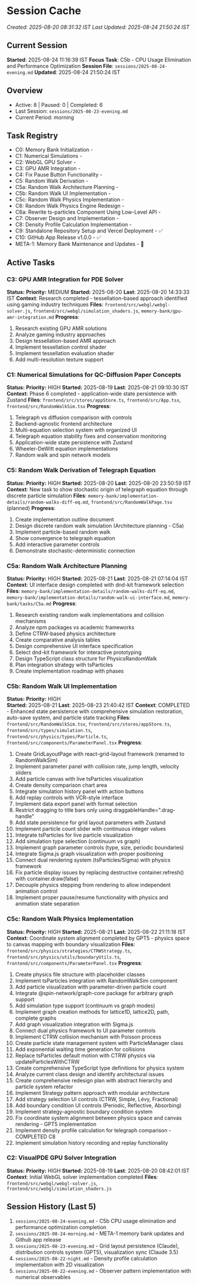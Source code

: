 # Session Cache

_Created: 2025-08-20 08:31:32 IST_
_Last Updated: 2025-08-24 21:50:24 IST_

## Current Session

**Started**: 2025-08-24 11:16:39 IST
**Focus Task**: C5b - CPU Usage Elimination and Performance Optimization
**Session File**: `sessions/2025-08-24-evening.md`
**Updated**: 2025-08-24 21:50:24 IST

## Overview

- Active: 8 | Paused: 0 | Completed: 6
- Last Session: `sessions/2025-08-23-evening.md`
- Current Period: morning

## Task Registry

- C0: Memory Bank Initialization - 
- C1: Numerical Simulations - 
- C2: WebGL GPU Solver - 
- C3: GPU AMR Integration - 
- C4: Fix Pause Button Functionality - 
- C5: Random Walk Derivation - 
- C5a: Random Walk Architecture Planning - 
- C5b: Random Walk UI Implementation - 
- C5c: Random Walk Physics Implementation - 
- C6: Random Walk Physics Engine Redesign - 
- C6a: Rewrite ts-particles Component Using Low-Level API - 
- C7: Observer Design and Implementation - 
- C8: Density Profile Calculation Implementation - 
- C9: Standalone Repository Setup and Vercel Deployment - ✅
- C10: GitHub App Release v1.0.0 - ✅
- META-1: Memory Bank Maintenance and Updates - 🔄

## Active Tasks

### C3: GPU AMR Integration for PDE Solver

**Status:** **Priority:** MEDIUM
**Started:** 2025-08-20 **Last**: 2025-08-20 14:33:33 IST
**Context**: Research completed - tessellation-based approach identified using gaming industry techniques
**Files**: `frontend/src/webgl/webgl-solver.js`, `frontend/src/webgl/simulation_shaders.js`, `memory-bank/gpu-amr-integration.md`
**Progress**:

1. Research existing GPU AMR solutions
2. Analyze gaming industry approaches
3. Design tessellation-based AMR approach
4. Implement tessellation control shader
5. Implement tessellation evaluation shader
6. Add multi-resolution texture support

### C1: Numerical Simulations for QC-Diffusion Paper Concepts

**Status:** **Priority:** HIGH
**Started:** 2025-08-19 **Last**: 2025-08-21 09:10:30 IST
**Context**: Phase 6 completed - application-wide state persistence with Zustand
**Files**: `frontend/src/stores/appStore.ts`, `frontend/src/App.tsx`, `frontend/src/RandomWalkSim.tsx`
**Progress**:

1. Telegraph vs diffusion comparison with controls
2. Backend-agnostic frontend architecture
3. Multi-equation selection system with organized UI
4. Telegraph equation stability fixes and conservation monitoring
5. Application-wide state persistence with Zustand
6. Wheeler-DeWitt equation implementations
7. Random walk and spin network models

### C5: Random Walk Derivation of Telegraph Equation

**Status:** **Priority:** HIGH
**Started:** 2025-08-20 **Last**: 2025-08-20 23:50:59 IST
**Context**: New task to show stochastic origin of telegraph equation through discrete particle simulation
**Files**: `memory-bank/implementation-details/random-walks-diff-eq.md`, `frontend/src/RandomWalkPage.tsx` (planned)
**Progress**:

1. Create implementation outline document
2. Design discrete random walk simulation (Architecture planning - C5a)
3. Implement particle-based random walk
4. Show convergence to telegraph equation
5. Add interactive parameter controls
6. Demonstrate stochastic-deterministic connection

### C5a: Random Walk Architecture Planning

**Status:** **Priority:** HIGH
**Started:** 2025-08-21 **Last**: 2025-08-21 07:14:04 IST
**Context**: UI interface design completed with dnd-kit framework selection
**Files**: `memory-bank/implementation-details/random-walks-diff-eq.md`, `memory-bank/implementation-details/random-walk-ui-interface.md`, `memory-bank/tasks/C5a.md`
**Progress**:

1. Research existing random walk implementations and collision mechanisms
2. Analyze npm packages vs academic frameworks
3. Define CTRW-based physics architecture
4. Create comparative analysis tables
5. Design comprehensive UI interface specification
6. Select dnd-kit framework for interactive prototyping
7. Design TypeScript class structure for PhysicsRandomWalk
8. Plan integration strategy with tsParticles
9. Create implementation roadmap with phases

### C5b: Random Walk UI Implementation

**Status:** **Priority:** HIGH  
**Started:** 2025-08-21 **Last**: 2025-08-23 21:40:42 IST
**Context**: COMPLETED - Enhanced state persistence with comprehensive simulation restoration, auto-save system, and particle state tracking
**Files**: `frontend/src/RandomWalkSim.tsx`, `frontend/src/stores/appStore.ts`, `frontend/src/types/simulation.ts`, `frontend/src/physics/types/Particle.ts`, `frontend/src/components/ParameterPanel.tsx`
**Progress**:

1. Create GridLayoutPage with react-grid-layout framework (renamed to RandomWalkSim)
2. Implement parameter panel with collision rate, jump length, velocity sliders
3. Add particle canvas with live tsParticles visualization
4. Create density comparison chart area
5. Integrate simulation history panel with action buttons
6. Add replay controls with VCR-style interface
7. Implement data export panel with format selection
8. Restrict dragging to title bars only using draggableHandle=".drag-handle"
9. Add state persistence for grid layout parameters with Zustand
10. Implement particle count slider with continuous integer values
11. Integrate tsParticles for live particle visualization
12. Add simulation type selection (continuum vs graph)
13. Implement graph parameter controls (type, size, periodic boundaries)
14. Integrate Sigma.js graph visualization with proper positioning
15. Connect dual rendering system (tsParticles/Sigma) with physics framework
16. Fix particle display issues by replacing destructive container.refresh() with container.draw(false)
17. Decouple physics stepping from rendering to allow independent animation control
18. Implement proper pause/resume functionality with physics and animation state separation

### C5c: Random Walk Physics Implementation

**Status:** **Priority:** HIGH
**Started:** 2025-08-21 **Last**: 2025-08-22 21:11:18 IST
**Context**: Coordinate system alignment completed by GPT5 - physics space to canvas mapping with boundary visualization
**Files**: `frontend/src/physics/strategies/CTRWStrategy.ts`, `frontend/src/physics/utils/boundaryUtils.ts`, `frontend/src/components/ParameterPanel.tsx`
**Progress**:

1. Create physics file structure with placeholder classes
2. Implement tsParticles integration with RandomWalkSim component
3. Add particle visualization with parameter-driven particle count
4. Integrate @spin-network/graph-core package for arbitrary graph support
5. Add simulation type support (continuum vs graph modes)
6. Implement graph creation methods for lattice1D, lattice2D, path, complete graphs
7. Add graph visualization integration with Sigma.js
8. Connect dual physics framework to UI parameter controls
9. Implement CTRW collision mechanism with Poisson process
10. Create particle state management system with ParticleManager class
11. Add exponential waiting time generation for collisions
12. Replace tsParticles default motion with CTRW physics via updateParticlesWithCTRW
13. Create comprehensive TypeScript type definitions for physics system
14. Analyze current class design and identify architectural issues
15. Create comprehensive redesign plan with abstract hierarchy and particle system refactor
16. Implement Strategy pattern approach with modular architecture
17. Add strategy selection UI controls (CTRW, Simple, Lévy, Fractional)
18. Add boundary condition UI controls (Periodic, Reflective, Absorbing)
19. Implement strategy-agnostic boundary condition system
20. Fix coordinate system alignment between physics space and canvas rendering - GPT5 implementation
21. Implement density profile calculation for telegraph comparison - COMPLETED C8
22. Implement simulation history recording and replay functionality

### C2: VisualPDE GPU Solver Integration

**Status:** **Priority:** HIGH
**Started:** 2025-08-19 **Last**: 2025-08-20 08:42:01 IST
**Context**: Initial WebGL solver implementation completed
**Files**: `frontend/src/webgl/webgl-solver.js`, `frontend/src/webgl/simulation_shaders.js`

## Session History (Last 5)

1. `sessions/2025-08-24-evening.md` - C5b CPU usage elimination and performance optimization completion
2. `sessions/2025-08-24-morning.md` - META-1 memory bank updates and Github app release
3. `sessions/2025-08-23-evening.md` - Grid layout persistence (Claude), distribution controls system (GPT5), visualization sync (Claude 3.5)
4. `sessions/2025-08-22-night.md` - Density profile calculation implementation with 2D visualization
5. `sessions/2025-08-22-evening.md` - Observer pattern implementation with numerical observables
